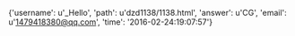 {'username': u'_Hello', 'path': u'dzd1138/1138.html', 'answer': u'CG', 'email': u'1479418380@qq.com', 'time': '2016-02-24:19:07:57'}